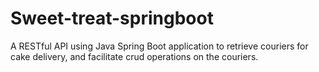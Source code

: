 # Sweet-treat-springboot

A RESTful API using Java Spring Boot application to retrieve couriers for cake delivery, and facilitate crud operations on the couriers.
